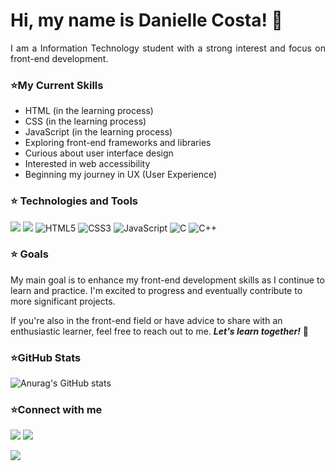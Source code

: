 <h1> 
<a href="https://github.com/damacosta"></a>
Hi, my name is Danielle Costa! 💜
</h1>

<p align="justify"> I am a Information Technology student with a strong interest and focus on front-end development.</p>
 
<h3> ⭐My Current Skills</h3>
 
- HTML (in the learning process)
- CSS (in the learning process)
- JavaScript (in the learning process)
- Exploring front-end frameworks and libraries
- Curious about user interface design
- Interested in web accessibility
- Beginning my journey in UX (User Experience)

<h3>⭐ Technologies and Tools</h3>

![](https://img.shields.io/badge/Flutter-02569B?style=for-the-badge&logo=flutter&logoColor=white)
![](https://img.shields.io/badge/Dart-0175C2?style=for-the-badge&logo=dart&logoColor=white)
![HTML5](https://img.shields.io/badge/HTML5-E34F26?style=for-the-badge&logo=html5&logoColor=white)
![CSS3](https://img.shields.io/badge/CSS3-1572B6?style=for-the-badge&logo=css3&logoColor=white)
![JavaScript](https://img.shields.io/badge/JavaScript-323330?style=for-the-badge&logo=javascript&logoColor=F7DF1E)
![C](https://img.shields.io/badge/C-00599C?style=for-the-badge&logo=c&logoColor=white)
![C++](https://img.shields.io/badge/C%2B%2B-00599C?style=for-the-badge&logo=c%2B%2B&logoColor=white)


<h3 align="left">⭐ Goals</h3>

  
My main goal is to enhance my front-end development skills as I continue to learn and practice. I'm excited to progress and eventually contribute to more significant projects.

If you're also in the front-end field or have advice to share with an enthusiastic learner, feel free to reach out to me. <strong><em>Let's learn together!</strong></em> 🚀

<h3 align="left"> ⭐GitHub Stats</h3>
  
![Anurag's GitHub stats](https://github-readme-stats.vercel.app/api?username=damacosta&theme=midnight-purple&show_icons=true)

<h3 align="left"> ⭐Connect with me</h3>

  
[![](https://img.shields.io/badge/replit-667881?style=for-the-badge&logo=replit&logoColor=white)](https://replit.com/@DanielleCosta2)
[![](https://img.shields.io/badge/LinkedIn-0077B5?style=for-the-badge&logo=linkedin&logoColor=white)](https://www.linkedin.com/in/daniellecosta1)

  
![](https://komarev.com/ghpvc/?username=your-github-damacosta&color=blueviolet&style=plastic-square)
